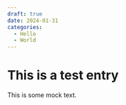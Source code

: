 ```yaml
---
draft: true 
date: 2024-01-31 
categories:
  - Hello
  - World
---
```


# This is a test entry

This is some mock text.
